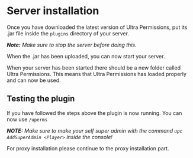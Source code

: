 # Server installation
Once you have downloaded the latest version of Ultra Permissions, put its .jar file inside the `plugins` directory of your server.

***Note:*** *Make sure to stop the server before doing this.*

When the .jar has been uploaded, you can now start your server.
<br>

When your server has been started there should be a new folder called Ultra Permissions. This means that Ultra Permissions has loaded properly and can now be used.
<br>

## Testing the plugin
If you have followed the steps above the plugin is now running. 
You can now use `/uperms`

***NOTE:*** *Make sure to make your self super admin with the command `upc AddSuperAdmin <Player>` inside the console!*

For proxy installation please continue to the proxy installation part.
